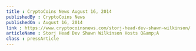 ```yaml
---
title : CryptoCoins News August 16, 2014
publishedBy : CryptoCoins News
publishedOn : August 16, 2014
link : https://www.cryptocoinsnews.com/storj-head-dev-shawn-wilkinson/
articleName : Storj Head Dev Shawn Wilkinson Hosts Q&amp;A
class : pressArticle
---
```

